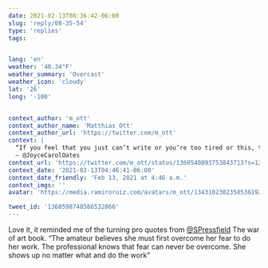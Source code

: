 ```yaml
---
date: 2021-02-13T08:36:42-06:00
slug: 'reply/08-35-54'
type: 'replies'
tags:


lang: 'en'
weather: '40.34°F'
weather_summary: 'Overcast'
weather_icon: 'cloudy'
lat: '26'
long: '-100'


context_author: 'm_ott'
context_author_name: 'Matthias Ott'
context_author_url: 'https://twitter.com/m_ott'
context: |
  “If you feel that you just can’t write or you’re too tired or this, that, and the other, just stop thinking about it, and go and work. Life doesn’t have to be so overthought. You don’t have to wait to be inspired. Just start working.”
  – @JoyceCarolOates
context_url: 'https://twitter.com/m_ott/status/1360540893753843713?s=12'
context_date: '2021-02-13T04:46:41-06:00'
context_date_friendly: 'Feb 13, 2021 at 4:46 a.m.'
context_imgs: ''
avatar: 'https://media.ramiroruiz.com/avatars/m_ott/1343102302358536192/xdtCGwSB_bigger.jpg'

tweet_id: '1360598748586532866'
---
```

‪Love it, it reminded me of the turning pro quotes from [@SPressfield](https://twitter.com/@SPressfield) The war of art book.‬
‪“The amateur believes she must first overcome her fear to do her work. The professional knows that fear can never be overcome. She shows up no matter what and do the work”‬